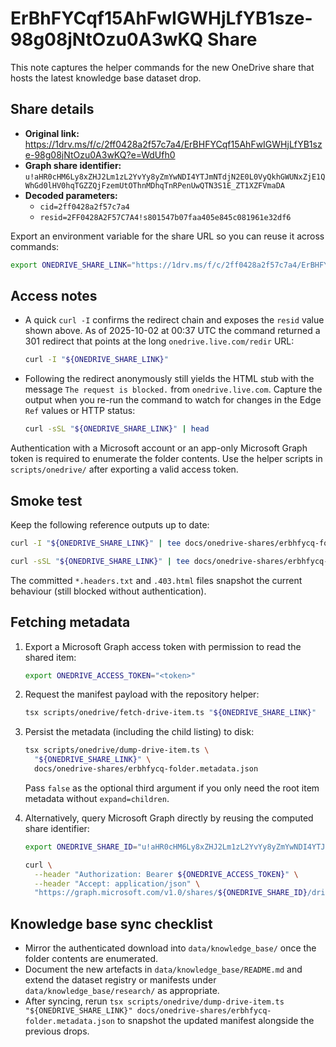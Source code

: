 # ErBhFYCqf15AhFwIGWHjLfYB1sze-98g08jNtOzu0A3wKQ Share

This note captures the helper commands for the new OneDrive share that hosts the
latest knowledge base dataset drop.

## Share details

- **Original link:**
  https://1drv.ms/f/c/2ff0428a2f57c7a4/ErBHFYCqf15AhFwIGWHjLfYB1sze-98g08jNtOzu0A3wKQ?e=WdUfh0
- **Graph share identifier:**
  `u!aHR0cHM6Ly8xZHJ2Lm1zL2YvYy8yZmYwNDI4YTJmNTdjN2E0L0VyQkhGWUNxZjE1QWhGd0lHV0hqTGZZQjFzemUtOThnMDhqTnRPenUwQTN3S1E_ZT1XZFVmaDA`
- **Decoded parameters:**
  - `cid=2ff0428a2f57c7a4`
  - `resid=2FF0428A2F57C7A4!s801547b07faa405e845c081961e32df6`

Export an environment variable for the share URL so you can reuse it across
commands:

```bash
export ONEDRIVE_SHARE_LINK="https://1drv.ms/f/c/2ff0428a2f57c7a4/ErBHFYCqf15AhFwIGWHjLfYB1sze-98g08jNtOzu0A3wKQ?e=WdUfh0"
```

## Access notes

- A quick `curl -I` confirms the redirect chain and exposes the `resid` value
  shown above. As of 2025-10-02 at 00:37 UTC the command returned a 301 redirect
  that points at the long `onedrive.live.com/redir` URL:

  ```bash
  curl -I "${ONEDRIVE_SHARE_LINK}"
  ```

- Following the redirect anonymously still yields the HTML stub with the message
  `The request is blocked.` from `onedrive.live.com`. Capture the output when
  you re-run the command to watch for changes in the Edge `Ref` values or HTTP
  status:

  ```bash
  curl -sSL "${ONEDRIVE_SHARE_LINK}" | head
  ```

Authentication with a Microsoft account or an app-only Microsoft Graph token is
required to enumerate the folder contents. Use the helper scripts in
`scripts/onedrive/` after exporting a valid access token.

## Smoke test

Keep the following reference outputs up to date:

```bash
curl -I "${ONEDRIVE_SHARE_LINK}" | tee docs/onedrive-shares/erbhfycq-folder.headers.txt

curl -sSL "${ONEDRIVE_SHARE_LINK}" | tee docs/onedrive-shares/erbhfycq-folder.403.html | head
```

The committed `*.headers.txt` and `.403.html` files snapshot the current
behaviour (still blocked without authentication).

## Fetching metadata

1. Export a Microsoft Graph access token with permission to read the shared
   item:

   ```bash
   export ONEDRIVE_ACCESS_TOKEN="<token>"
   ```

2. Request the manifest payload with the repository helper:

   ```bash
   tsx scripts/onedrive/fetch-drive-item.ts "${ONEDRIVE_SHARE_LINK}"
   ```

3. Persist the metadata (including the child listing) to disk:

   ```bash
   tsx scripts/onedrive/dump-drive-item.ts \
     "${ONEDRIVE_SHARE_LINK}" \
     docs/onedrive-shares/erbhfycq-folder.metadata.json
   ```

   Pass `false` as the optional third argument if you only need the root item
   metadata without `expand=children`.

4. Alternatively, query Microsoft Graph directly by reusing the computed share
   identifier:

   ```bash
   export ONEDRIVE_SHARE_ID="u!aHR0cHM6Ly8xZHJ2Lm1zL2YvYy8yZmYwNDI4YTJmNTdjN2E0L0VyQkhGWUNxZjE1QWhGd0lHV0hqTGZZQjFzemUtOThnMDhqTnRPenUwQTN3S1E_ZT1XZFVmaDA"
   ```

   ```bash
   curl \
     --header "Authorization: Bearer ${ONEDRIVE_ACCESS_TOKEN}" \
     --header "Accept: application/json" \
     "https://graph.microsoft.com/v1.0/shares/${ONEDRIVE_SHARE_ID}/driveItem?expand=children"
   ```

## Knowledge base sync checklist

- Mirror the authenticated download into `data/knowledge_base/` once the folder
  contents are enumerated.
- Document the new artefacts in `data/knowledge_base/README.md` and extend the
  dataset registry or manifests under `data/knowledge_base/research/` as
  appropriate.
- After syncing, rerun
  `tsx scripts/onedrive/dump-drive-item.ts "${ONEDRIVE_SHARE_LINK}" docs/onedrive-shares/erbhfycq-folder.metadata.json`
  to snapshot the updated manifest alongside the previous drops.

